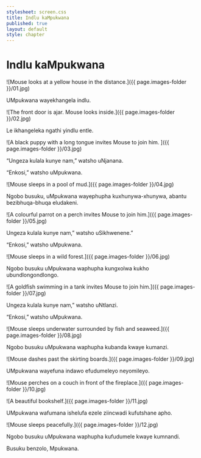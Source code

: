 ```yaml
---
stylesheet: screen.css
title: Indlu kaMpukwana
published: true
layout: default
style: chapter
---
```


# Indlu kaMpukwana

![Mouse looks at a yellow house in the distance.]({{ page.images-folder }}/01.jpg)

UMpukwana wayekhangela indlu.

![The front door is ajar. Mouse looks inside.]({{ page.images-folder }}/02.jpg)

Le ikhangeleka ngathi yindlu entle.

![A black puppy with a long tongue invites Mouse to join him. ]({{ page.images-folder }}/03.jpg)

“Ungeza kulala kunye nam,” watsho uNjanana.

“Enkosi,” watsho uMpukwana.

![Mouse sleeps in a pool of mud.]({{ page.images-folder }}/04.jpg)

Ngobo busuku, uMpukwana wayephupha kuxhunywa-xhunywa, abantu bezibhuqa-bhuqa eludakeni. 

![A colourful parrot on a perch invites Mouse to join him.]({{ page.images-folder }}/05.jpg)

Ungeza kulala kunye nam,” watsho uSikhwenene.”

“Enkosi,” watsho uMpukwana.

![Mouse sleeps in a wild forest.]({{ page.images-folder }}/06.jpg)

Ngobo busuku uMpukwana waphupha kungxolwa kukho ubundlongondlongo. 

![A goldfish swimming in a tank invites Mouse to join him.]({{ page.images-folder }}/07.jpg)

Ungeza kulala kunye nam,” watsho uNtlanzi.

“Enkosi,” watsho uMpukwana.

![Mouse sleeps underwater surrounded by fish and seaweed.]({{ page.images-folder }}/08.jpg)

Ngobo busuku uMpukwana waphupha kubanda kwaye kumanzi.

![Mouse dashes past the skirting boards.]({{ page.images-folder }}/09.jpg)

UMpukwana wayefuna indawo efudumeleyo neyomileyo.

![Mouse perches on a couch in front of the fireplace.]({{ page.images-folder }}/10.jpg)


![A beautiful bookshelf.]({{ page.images-folder }}/11.jpg)

UMpukwana wafumana ishelufa ezele ziincwadi kufutshane apho.

![Mouse sleeps peacefully.]({{ page.images-folder }}/12.jpg)

Ngobo busuku uMpukwana waphupha kufudumele kwaye kumnandi.

Busuku benzolo, Mpukwana.